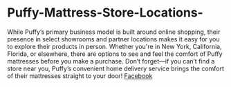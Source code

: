 # Puffy-Mattress-Store-Locations-

While Puffy’s primary business model is built around online shopping, their presence in select showrooms and partner locations makes it easy for you to explore their products in person. Whether you're in New York, California, Florida, or elsewhere, there are options to see and feel the comfort of Puffy mattresses before you make a purchase.
Don’t forget—if you can’t find a store near you, Puffy’s convenient home delivery service brings the comfort of their mattresses straight to your door! [Facebook](https://www.facebook.com/groups/puffyluxhybridmattress)
